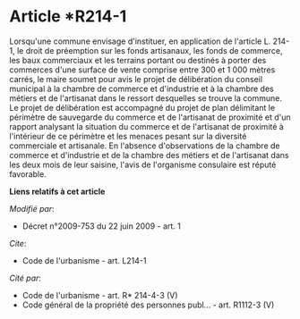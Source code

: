# Article *R214-1

Lorsqu'une commune envisage d'instituer, en application de l'article L. 214-1, le droit de préemption sur les fonds
artisanaux, les fonds de commerce, les baux commerciaux et les terrains portant ou destinés à porter des commerces d'une
surface de vente comprise entre 300 et 1 000 mètres carrés, le maire soumet pour avis le projet de délibération du conseil
municipal à la chambre de commerce et d'industrie et à la chambre des métiers et de l'artisanat dans le ressort desquelles se
trouve la commune. Le projet de délibération est accompagné du projet de plan délimitant le périmètre de sauvegarde du
commerce et de l'artisanat de proximité et d'un rapport analysant la situation du commerce et de l'artisanat de proximité à
l'intérieur de ce périmètre et les menaces pesant sur la diversité commerciale et artisanale. En l'absence d'observations de
la chambre de commerce et d'industrie et de la chambre des métiers et de l'artisanat dans les deux mois de leur saisine,
l'avis de l'organisme consulaire est réputé favorable.

**Liens relatifs à cet article**

_Modifié par_:

  - Décret n°2009-753 du 22 juin 2009 - art. 1

_Cite_:

  - Code de l'urbanisme - art. L214-1

_Cité par_:

  - Code de l'urbanisme - art. R* 214-4-3 (V)
  - Code général de la propriété des personnes publ... - art. R1112-3 (V)
